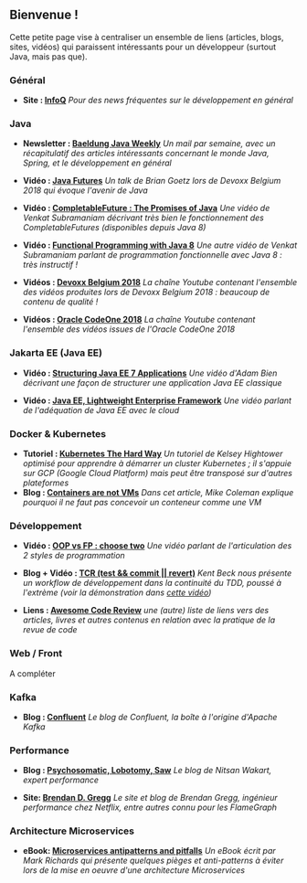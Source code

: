 ## Bienvenue !

Cette petite page vise à centraliser un ensemble de liens (articles, blogs, sites, vidéos) qui paraissent intéressants pour un développeur (surtout Java, mais pas que).

### Général
- **Site : [InfoQ](https://www.infoq.com/)**
_Pour des news fréquentes sur le développement en général_

### Java
- **Newsletter : [Baeldung Java Weekly](https://www.baeldung.com/java-web-weekly)**
_Un mail par semaine, avec un récapitulatif des articles intéressants concernant le monde Java, Spring, et le développement en général_

- **Vidéo : [Java Futures](https://www.youtube.com/watch?v=4r2Wg-TY7gU)**
_Un talk de Brian Goetz lors de Devoxx Belgium 2018 qui évoque l'avenir de Java_

- **Vidéo : [CompletableFuture : The Promises of Java](https://www.youtube.com/watch?v=9ueIL0SwEWI)**
_Une vidéo de Venkat Subramaniam décrivant très bien le fonctionnement des CompletableFutures (disponibles depuis Java 8)_

- **Vidéo : [Functional Programming with Java 8](https://www.youtube.com/watch?v=15X0qFtBqiQ)**
_Une autre vidéo de Venkat Subramaniam parlant de programmation fonctionnelle avec Java 8 : très instructif !_

- **Vidéos : [Devoxx Belgium 2018](https://www.youtube.com/watch?v=WuZk23O76Zk&list=PLRsbF2sD7JVp8vBso4ysmj-X0u6uGx1rH)**
_La chaîne Youtube contenant l'ensemble des vidéos produites lors de Devoxx Belgium 2018 : beaucoup de contenu de qualité !_

- **Vidéos : [Oracle CodeOne 2018](https://www.youtube.com/watch?v=RFF2SfPMfpk&list=PLPIzp-E1msrZDCVSC9bFG3tKA-sOsl0GN)**
_La chaîne Youtube contenant l'ensemble des vidéos issues de l'Oracle CodeOne 2018_


### Jakarta EE (Java EE)
- **Vidéo : [Structuring Java EE 7 Applications](https://www.youtube.com/watch?v=grJC6RFiB58)**
_Une vidéo d'Adam Bien décrivant une façon de structurer une application Java EE classique_

- **Vidéo : [Java EE, Lightweight Enterprise Framework](https://www.youtube.com/watch?v=JN1iUUitgvY)**
_Une vidéo parlant de l'adéquation de Java EE avec le cloud_

### Docker & Kubernetes
- **Tutoriel : [Kubernetes The Hard Way](https://github.com/kelseyhightower/kubernetes-the-hard-way)**
_Un tutoriel de Kelsey Hightower optimisé pour apprendre à démarrer un cluster Kubernetes ; il s'appuie sur GCP (Google Cloud Platform) mais peut être transposé sur d'autres plateformes_
- **Blog : [Containers are not VMs](https://www.docker.com/blog/containers-are-not-vms/)**
_Dans cet article, Mike Coleman explique pourquoi il ne faut pas concevoir un conteneur comme une VM_

### Développement
- **Vidéo : [OOP vs FP : choose two](https://www.youtube.com/watch?v=HSk5fdKbd3o)**
_Une vidéo parlant de l'articulation des 2 styles de programmation_

- **Blog + Vidéo : [TCR (test && commit || revert)](https://medium.com/@kentbeck_7670/test-commit-revert-870bbd756864)**
_Kent Beck nous présente un workflow de développement dans la continuité du TDD, poussé à l'extrème (voir la démonstration dans [cette vidéo](https://youtu.be/ZrHBVTCbcE0))_

- **Liens : [Awesome Code Review](https://github.com/joho/awesome-code-review)** _une (autre) liste de liens vers des articles, livres et autres contenus en relation avec la pratique de la revue de code_

### Web / Front
A compléter

### Kafka
- **Blog : [Confluent](https://www.confluent.io/blog/)** 
_Le blog de Confluent, la boîte à l'origine d'Apache Kafka_

### Performance
- **Blog : [Psychosomatic, Lobotomy, Saw](http://psy-lob-saw.blogspot.com/)**
_Le blog de Nitsan Wakart, expert performance_

- **Site: [Brendan D. Gregg](http://www.brendangregg.com/)**
_Le site et blog de Brendan Gregg, ingénieur performance chez Netflix, entre autres connu pour les FlameGraph_

### Architecture Microservices
- **eBook: [Microservices antipatterns and pitfalls](https://www.oreilly.com/ideas/microservices-antipatterns-and-pitfalls)**
_Un eBook écrit par Mark Richards qui présente quelques pièges et anti-patterns à éviter lors de la mise en oeuvre d'une architecture Microservices_
